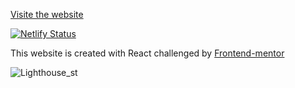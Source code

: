 [Visite the website](https://space-tourisme-rm.netlify.app/)

[![Netlify Status](https://api.netlify.com/api/v1/badges/674f49d0-47b8-4389-9fa9-ebeef3648f43/deploy-status)](https://app.netlify.com/sites/space-tourisme-rm/deploys)

This website is created with React challenged by [Frontend-mentor](https://www.frontendmentor.io/challenges/space-tourism-multipage-website-gRWj1URZ3/hub/space-tourism-multipage-website-yS6z6wsb9t)

![Lighthouse_st](https://user-images.githubusercontent.com/75218702/173633642-0d97803c-f4c8-4b72-80f8-2ca5c63b5cec.PNG)
